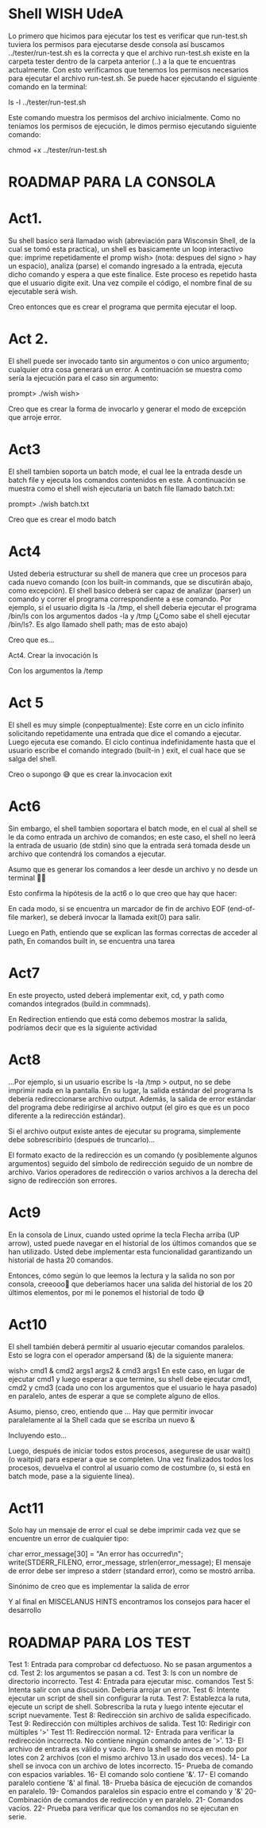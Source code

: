 # Shell WISH UdeA


Lo primero que hicimos para ejecutar los test es verificar que run-test.sh tuviera los permisos para ejecutarse desde consola así buscamos ../tester/run-test.sh es la correcta y que el archivo run-test.sh existe en la carpeta tester dentro de la carpeta anterior (..) a la que te encuentras actualmente. Con esto verificamos que tenemos los permisos necesarios para ejecutar el archivo run-test.sh. Se puede hacer ejecutando el siguiente comando en la terminal:


ls -l ../tester/run-test.sh

Este comando muestra los permisos del archivo inicialmente. Como no teníamos los permisos de ejecución, le dimos permiso ejecutando siguiente comando:

chmod +x ../tester/run-test.sh

# ROADMAP PARA LA CONSOLA
# Act1.

Su shell basico será llamadao wish (abreviación para Wisconsin Shell, de la cual se tomó esta practica), un shell es basicamente un loop interactivo que: imprime repetidamente el promp wish>  (nota: despues del signo > hay un espacio), analiza (parse) el comando ingresado a la entrada, ejecuta dicho comando y espera a que este finalice. Este proceso es repetido hasta que el usuario digite exit. Una vez compile el código, el nombre final de su ejecutable será wish.

Creo entonces que es crear el programa que permita ejecutar el loop.

# Act 2. 

El shell puede ser invocado tanto sin argumentos o con unico argumento; cualquier otra cosa generará un error. A continuación se muestra como sería la ejecución para el caso sin argumento:

prompt> ./wish
wish>

Creo que es crear la forma de invocarlo y generar el modo de excepción que arroje error.

# Act3

El shell tambien soporta un batch mode, el cual lee la entrada desde un batch file y ejecuta los comandos contenidos en este. A continuación se muestra como el shell wish ejecutaria un batch file llamado batch.txt:

prompt> ./wish batch.txt

Creo que es crear el modo batch

# Act4

Usted deberia estructurar su shell de manera que cree un procesos para cada nuevo comando (con los built-in commands, que se discutirán abajo, como excepción). El shell basico deberá ser capaz de analizar (parser) un comando y correr el programa correspondiente a ese comando. Por ejemplo, si el usuario digita ls -la /tmp, el shell deberia ejecutar el programa /bin/ls con los argumentos dados -la y /tmp (¿Como sabe el shell ejecutar /bin/ls?. Es algo llamado shell path; mas de esto abajo)

Creo que es...

Act4. Crear la invocación ls

Con los argumentos la /temp

# Act 5 

El shell es muy simple (conpeptualmente): Este corre en un ciclo infinito solicitando repetidamente una entrada que dice el comando a ejecutar. Luego ejecuta ese comando. El ciclo continua indefinidamente hasta que el usuario escribe el comando integrado (built-in ) exit, el cual hace que se salga del shell.

Creo o supongo 😅 que es crear la.invocacion exit

# Act6

Sin embargo, el shell tambien soportara el batch mode, en el cual al shell se le da como entrada un archivo de comandos; en este caso, el shell no leerá la entrada de usuario (de stdin) sino que la entrada será tomada desde un archivo que contendrá los comandos a ejecutar.

Asumo que es generar los comandos a leer desde un archivo y no desde un terminal 🤔🤔

Esto confirma la hipótesis de la act6 o lo que creo que hay que hacer:

En cada modo, si se encuentra un marcador de fin de archivo EOF (end-of-file marker), se deberá invocar la llamada exit(0) para salir.

Luego en Path, entiendo que se explican las formas correctas de acceder al path, En comandos built in, se encuentra una tarea

# Act7

En este proyecto, usted deberá implementar exit, cd, y path como comandos integrados (build.in commnads).

En Redirection entiendo que está como debemos mostrar la salida, podríamos decir que es la siguiente actividad

# Act8
...Por ejemplo, si un usuario escribe ls -la /tmp > output, no se debe imprimir nada en la pantalla. En su lugar, la salida estándar del programa ls debería redireccionarse archivo output. Además, la salida de error estándar del programa debe redirigirse al archivo output (el giro es que es un poco diferente a la redirección estándar).

Si el archivo output existe antes de ejecutar su programa, simplemente debe sobrescribirlo (después de truncarlo)...

El formato exacto de la redirección es un comando (y posiblemente algunos argumentos) seguido del símbolo de redirección seguido de un nombre de archivo. Varios operadores de redirección o varios archivos a la derecha del signo de redirección son errores.

# Act9

En la consola de Linux, cuando usted oprime la tecla Flecha arriba (UP arrow), usted puede navegar en el historial de los últimos comandos que se han utilizado. Usted debe implementar esta funcionalidad garantizando un historial de hasta 20 comandos.

Entonces, cómo según lo que leemos la lectura y la salida no son por consola, creeooo🤔 que deberíamos hacer una salida del historial de los 20 últimos elementos, por mi le ponemos el historial de todo 😅

# Act10

El shell también deberá permitir al usuario ejecutar comandos paralelos. Esto se logra con el operador ampersand (&) de la siguiente manera:

wish> cmd1 & cmd2 args1 args2 & cmd3 args1
En este caso, en lugar de ejecutar cmd1 y luego esperar a que termine, su shell debe ejecutar cmd1, cmd2 y cmd3 (cada uno con los argumentos que el usuario le haya pasado) en paralelo, antes de esperar a que se complete alguno de ellos.

Asumo, pienso, creo, entiendo que ... Hay que permitir invocar paralelamente al la Shell cada que se escriba un nuevo &

Incluyendo esto...

Luego, después de iniciar todos estos procesos, asegurese de usar wait() (o waitpid) para esperar a que se completen. Una vez finalizados todos los procesos, devuelva el control al usuario como de costumbre (o, si está en batch mode, pase a la siguiente línea).

# Act11

Solo hay un mensaje de error el cual se debe imprimir cada vez que se encuentre un error de cualquier tipo:

char error_message[30] = "An error has occurred\n";
write(STDERR_FILENO, error_message, strlen(error_message); 
El mensaje de error debe ser impreso a stderr (standard error), como se mostró arriba.

Sinónimo de creo que es implementar la salida de error

Y al final en MISCELANUS HINTS encontramos los consejos para hacer el desarrollo

# ROADMAP PARA LOS TEST

Test 1: Entrada para comprobar cd defectuoso. No se pasan argumentos a cd.
Test 2:  los argumentos se pasan a cd.
Test 3: ls con un nombre de directorio incorrecto.
Test 4: Entrada para ejecutar misc. comandos
Test 5: Intenta salir con una discusión. Debería arrojar un error.
Test 6: Intente ejecutar un script de shell sin configurar la ruta.
Test 7: Establezca la ruta, ejecute un script de shell. Sobrescriba la ruta y luego intente ejecutar el script nuevamente.
Test 8: Redirección sin archivo de salida especificado.
Test 9: Redirección con múltiples archivos de salida.
Test 10: Redirigir con múltiples '>'
Test 11: Redirección normal.
12- Entrada para verificar la redirección incorrecta. No contiene ningún comando antes de '>'.
13- El archivo de entrada es válido y vacío. Pero la shell se invoca en modo por lotes con 2 archivos (con el mismo archivo 13.in usado dos veces).
14- La shell se invoca con un archivo de lotes incorrecto.
15- Prueba de comando con espacios variables.
16- El comando solo contiene '&'.
17- El comando paralelo contiene '&' al final.
18- Prueba básica de ejecución de comandos en paralelo.
19- Comandos paralelos sin espacio entre el comando y '&'
20- Combinación de comandos de redirección y en paralelo.
21- Comandos vacíos.
22- Prueba para verificar que los comandos no se ejecutan en serie.



